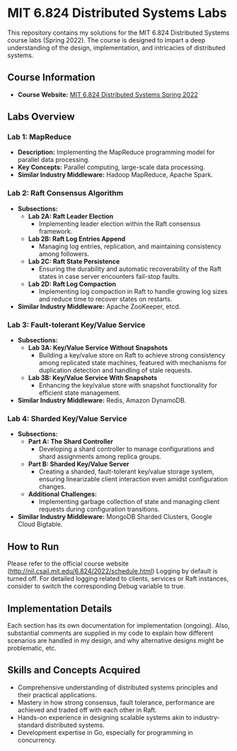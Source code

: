 # MIT 6.824 Distributed Systems Labs

This repository contains my solutions for the MIT 6.824 Distributed Systems course labs (Spring 2022). The course is designed to impart a deep understanding of the design, implementation, and intricacies of distributed systems.

## Course Information
- **Course Website:** [MIT 6.824 Distributed Systems Spring 2022](http://nil.csail.mit.edu/6.824/2022/schedule.html)

## Labs Overview

### Lab 1: MapReduce
- **Description:** Implementing the MapReduce programming model for parallel data processing.
- **Key Concepts:** Parallel computing, large-scale data processing.
- **Similar Industry Middleware:** Hadoop MapReduce, Apache Spark.

### Lab 2: Raft Consensus Algorithm
- **Subsections:**
  - **Lab 2A: Raft Leader Election**
    - Implementing leader election within the Raft consensus framework.
  - **Lab 2B: Raft Log Entries Append**
    - Managing log entries, replication, and maintaining consistency among followers.
  - **Lab 2C: Raft State Persistence**
    - Ensuring the durability and automatic recoverability of the Raft states in case server encounters fail-stop faults.
  - **Lab 2D: Raft Log Compaction**
    - Implementing log compaction in Raft to handle growing log sizes and reduce time to recover states on restarts.
- **Similar Industry Middleware:** Apache ZooKeeper, etcd.

### Lab 3: Fault-tolerant Key/Value Service
- **Subsections:**
  - **Lab 3A: Key/Value Service Without Snapshots**
    - Building a key/value store on Raft to achieve strong consistency among replicated state machines, featured with mechanisms for duplication detection and handling of stale requests.
  - **Lab 3B: Key/Value Service With Snapshots**
    - Enhancing the key/value store with snapshot functionality for efficient state management.
- **Similar Industry Middleware:** Redis, Amazon DynamoDB.

### Lab 4: Sharded Key/Value Service
- **Subsections:**
  - **Part A: The Shard Controller**
    - Developing a shard controller to manage configurations and shard assignments among replica groups.
  - **Part B: Sharded Key/Value Server**
    - Creating a sharded, fault-tolerant key/value storage system, ensuring linearizable client interaction even amidst configuration changes.
  - **Additional Challenges:**
    - Implementing garbage collection of state and managing client requests during configuration transitions.
- **Similar Industry Middleware:** MongoDB Sharded Clusters, Google Cloud Bigtable.

## How to Run

Please refer to the official course website (http://nil.csail.mit.edu/6.824/2022/schedule.html)
Logging by default is turned off. For detailed logging related to clients, services or Raft instances, consider to switch the corresponding Debug variable to true.

## Implementation Details 

Each section has its own documentation for implementation (ongoing).
Also, substantial comments are supplied in my code to explain how different scenarios are handled in my design, and why alternative designs might be problematic, etc.

## Skills and Concepts Acquired

- Comprehensive understanding of distributed systems principles and their practical applications.
- Mastery in how strong consensus, fault tolerance, performance are achieved and traded off with each other in Raft.
- Hands-on experience in designing scalable systems akin to industry-standard distributed systems.
- Development expertise in Go, especially for programming in concurrency.


